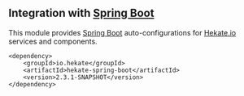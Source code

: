 ## Integration with [Spring Boot](https://projects.spring.io/spring-boot/)
 
This module provides [Spring Boot](https://projects.spring.io/spring-boot/) auto-configurations 
for [Hekate.io](https://github.com/hekate-io/hekate) services and components.
 
 ```
 <dependency>
     <groupId>io.hekate</groupId>
     <artifactId>hekate-spring-boot</artifactId>
     <version>2.3.1-SNAPSHOT</version>
 </dependency>
 ```
